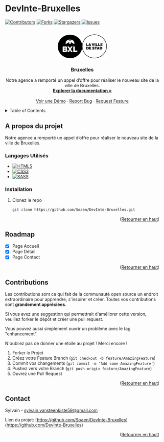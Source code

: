 # DevInte-Bruxelles

<!-- Improved compatibility of back to top link: See: https://github.com/othneildrew/Best-README-Template/pull/73 -->
<a name="readme-top"></a>
<!--
*** Thanks for checking out the Best-README-Template. If you have a suggestion
*** that would make this better, please fork the repo and create a pull request
*** or simply open an issue with the tag "enhancement".
*** Don't forget to give the project a star!
*** Thanks again! Now go create something AMAZING! :D
-->



<!-- PROJECT SHIELDS -->
<!--
*** I'm using markdown "reference style" links for readability.
*** Reference links are enclosed in brackets [ ] instead of parentheses ( ).
*** See the bottom of this document for the declaration of the reference variables
*** for contributors-url, forks-url, etc. This is an optional, concise syntax you may use.
*** https://www.markdownguide.org/basic-syntax/#reference-style-links
-->
[![Contributors][contributors-shield]][contributors-url]
[![Forks][forks-shield]][forks-url]
[![Stargazers][stars-shield]][stars-url]
[![Issues][issues-shield]][issues-url]



<!-- PROJECT LOGO -->
<br />
<div align="center">
  <a href="https://github.com/Soaen/DevInte-Bruxelles">
    <img src="imgs/logo.png" alt="Logo" width="160" height="80">
  </a>

<h3 align="center">Bruxelles</h3>

  <p align="center">
    Notre agence a remporté un appel d’offre pour réaliser le nouveau site de la ville de Bruxelles.
    <br />
    <a href="https://github.com/Soaen/DevInte-Bruxelles"><strong>Explorer la documentation »</strong></a>
    <br />
    <br />
    <a href="https://github.com/Soaen/DevInte-Bruxelles">Voir une Démo</a>
    ·
    <a href="https://github.com/Soaen/DevInte-Bruxelles/issues">Report Bug</a>
    ·
    <a href="https://github.com/Soaen/DevInte-Bruxelles/issues">Request Feature</a>
  </p>
</div>



<!-- TABLE OF CONTENTS -->
<details>
  <summary>Table of Contents</summary>
  <ol>
    <li>
      <a href="#a-propos-du-projet">A propos du projet</a>
    </li>
    <li><a href="#installation">Installation</a></li>
    <li><a href="#roadmap">Roadmap</a></li>
    <li><a href="#contributions">Contributions</a></li>
    <li><a href="#contact">Contact</a></li>
  </ol>
</details>



<!-- ABOUT THE PROJECT -->
## A propos du projet

Notre agence a remporté un appel d’offre pour réaliser le nouveau site de la ville de Bruxelles.


### Langages Utilisés

* [![HTML5][html.com]][html-url]
* [![CSS3][css.com]][css-url]
* [![SASS][sass.com]][sass-url]

### Installation

1. Clonez le repo
   ```sh
   git clone https://github.com/Soaen/DevInte-Bruxelles.git
   ```

<p align="right">(<a href="#readme-top">Retourner en haut</a>)</p>



<!-- ROADMAP -->
## Roadmap

- [X] Page Accueil
- [X] Page Détail
- [X] Page Contact

<p align="right">(<a href="#readme-top">Retourner en haut</a>)</p>



<!-- CONTRIBUTING -->
## Contributions

Les contributions sont ce qui fait de la communauté open source un endroit extraordinaire pour apprendre, s'inspirer et créer. Toutes vos contributions sont **grandement appréciées**.

Si vous avez une suggestion qui permettrait d'améliorer cette version, veuillez forker le dépôt et créer une pull request.

Vous pouvez aussi simplement ouvrir un problème avec le tag "enhancement".

N'oubliez pas de donner une étoile au projet ! Merci encore !


1. Forker le Projet
2. Créez votre Feature Branch (`git checkout -b feature/AmazingFeature`)
3. Commit vos changements (`git commit -m 'Add some AmazingFeature'`)
4. Pushez vers votre Branch (`git push origin feature/AmazingFeature`)
5. Ouvrez une Pull Request

<p align="right">(<a href="#readme-top">Retourner en haut</a>)</p>

<!-- CONTACT -->
## Contact

Sylvain - sylvain.vansteenkiste59@gmail.com

Lien du projet: [https://github.com/Soaen/DevInte-Bruxelles](https://github.com/DevInte-Bruxelles)

<p align="right">(<a href="#readme-top">Retourner en haut</a>)</p>



<!-- MARKDOWN LINKS & IMAGES -->
<!-- https://www.markdownguide.org/basic-syntax/#reference-style-links -->
[contributors-shield]: https://img.shields.io/github/contributors/Soaen/DevInte-Bruxelles.svg?style=for-the-badge
[contributors-url]: https://github.com/Soaen/DevInte-Bruxelles/graphs/contributors
[forks-shield]: https://img.shields.io/github/forks/Soaen/DevInte-Bruxelles.svg?style=for-the-badge
[forks-url]: https://github.com/Soaen/DevInte-Bruxelles/network/members
[stars-shield]: https://img.shields.io/github/stars/Soaen/DevInte-Bruxelles.svg?style=for-the-badge
[stars-url]: https://github.com/Soaen/DevInte-Bruxelles/stargazers
[issues-shield]: https://img.shields.io/github/issues/Soaen/DevInte-Bruxelles.svg?style=for-the-badge
[issues-url]: https://github.com/Soaen/DevInte-Bruxelles/issues
[product-screenshot]: images/screenshot.png
[html.com]: https://img.shields.io/badge/html5-%23E34F26.svg?style=for-the-badge&logo=html5&logoColor=white
[html-url]: https://html.com/
[css.com]: https://img.shields.io/badge/css3-%231572B6.svg?style=for-the-badge&logo=css3&logoColor=white
[css-url]: https://www.w3.org/Style/CSS/
[sass.com]: https://img.shields.io/badge/SASS-hotpink.svg?style=for-the-badge&logo=SASS&logoColor=white
[sass-url]: https://sass-lang.com/
